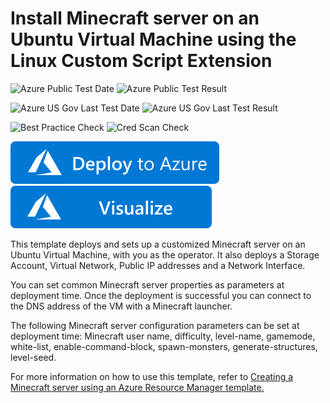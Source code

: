 # Install Minecraft server on an Ubuntu Virtual Machine using the Linux Custom Script Extension

![Azure Public Test Date](https://azurequickstartsservice.blob.core.windows.net/badges/minecraft-on-ubuntu/PublicLastTestDate.svg)
![Azure Public Test Result](https://azurequickstartsservice.blob.core.windows.net/badges/minecraft-on-ubuntu/PublicDeployment.svg)

![Azure US Gov Last Test Date](https://azurequickstartsservice.blob.core.windows.net/badges/minecraft-on-ubuntu/FairfaxLastTestDate.svg)
![Azure US Gov Last Test Result](https://azurequickstartsservice.blob.core.windows.net/badges/minecraft-on-ubuntu/FairfaxDeployment.svg)

![Best Practice Check](https://azurequickstartsservice.blob.core.windows.net/badges/minecraft-on-ubuntu/BestPracticeResult.svg)
![Cred Scan Check](https://azurequickstartsservice.blob.core.windows.net/badges/minecraft-on-ubuntu/CredScanResult.svg)

[![Deploy To Azure](https://raw.githubusercontent.com/Azure/azure-quickstart-templates/master/1-CONTRIBUTION-GUIDE/images/deploytoazure.svg?sanitize=true)](https://portal.azure.com/#create/Microsoft.Template/uri/https%3A%2F%2Fraw.githubusercontent.com%2FAzure%2Fazure-quickstart-templates%2Fmaster%2Fminecraft-on-ubuntu%2Fazuredeploy.json)  [![Visualize](https://raw.githubusercontent.com/Azure/azure-quickstart-templates/master/1-CONTRIBUTION-GUIDE/images/visualizebutton.svg?sanitize=true)](http://armviz.io/#/?load=https%3A%2F%2Fraw.githubusercontent.com%2FAzure%2Fazure-quickstart-templates%2Fmaster%2Fminecraft-on-ubuntu%2Fazuredeploy.json)

This template deploys and sets up a customized Minecraft server on an Ubuntu Virtual Machine, with you as the operator. It also deploys a Storage Account, Virtual Network, Public IP addresses and a Network Interface.

You can set common Minecraft server properties as parameters at deployment time. Once the deployment is successful you can connect to the DNS address of the VM with a Minecraft launcher. 

The following Minecraft server configuration parameters can be set at deployment time: Minecraft user name, difficulty, level-name, gamemode, white-list, enable-command-block, spawn-monsters, generate-structures, level-seed.

For more information on how to use this template, refer to <a href="https://msftstack.wordpress.com/2015/09/05/creating-a-minecraft-server-using-an-azure-resource-manager-template/">Creating a Minecraft server using an Azure Resource Manager template.


